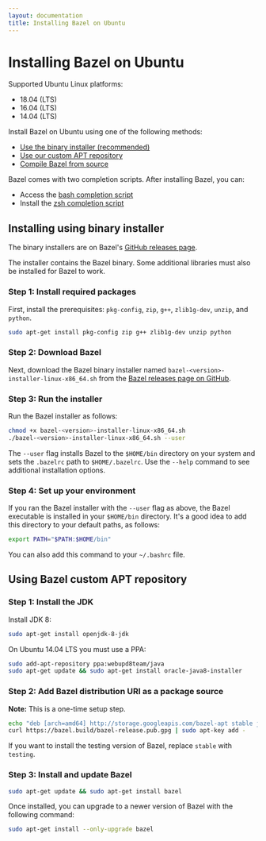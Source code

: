 ```yaml
---
layout: documentation
title: Installing Bazel on Ubuntu
---
```


<h1 id="ubuntu">Installing Bazel on Ubuntu</h1>

Supported Ubuntu Linux platforms:

*   18.04 (LTS)
*   16.04 (LTS)
*   14.04 (LTS)

Install Bazel on Ubuntu using one of the following methods:

*   [Use the binary installer (recommended)](#install-with-installer-ubuntu)
*   [Use our custom APT repository](#install-on-ubuntu)
*   [Compile Bazel from source](install-compile-source.md)

Bazel comes with two completion scripts. After installing Bazel, you can:

*   Access the [bash completion script](completion.md#bash)
*   Install the [zsh completion script](completion.md#zsh)

<h2 id="install-with-installer-ubuntu">Installing using binary installer</h2>

The binary installers are on Bazel's [GitHub releases page](https://github.com/bazelbuild/bazel/releases).

The installer contains the Bazel binary. Some additional libraries must also be
installed for Bazel to work.

### Step 1: Install required packages

First, install the prerequisites: `pkg-config`, `zip`, `g++`, `zlib1g-dev`, `unzip`, and `python`.

```bash
sudo apt-get install pkg-config zip g++ zlib1g-dev unzip python
```

### Step 2: Download Bazel

Next, download the Bazel binary installer named `bazel-<version>-installer-linux-x86_64.sh`
from the [Bazel releases page on GitHub](https://github.com/bazelbuild/bazel/releases).

### Step 3: Run the installer

Run the Bazel installer as follows:

```bash
chmod +x bazel-<version>-installer-linux-x86_64.sh
./bazel-<version>-installer-linux-x86_64.sh --user
```

The `--user` flag installs Bazel to the `$HOME/bin` directory on your system and
sets the `.bazelrc` path to `$HOME/.bazelrc`. Use the `--help` command to see
additional installation options.

### Step 4: Set up your environment

If you ran the Bazel installer with the `--user` flag as above, the Bazel
executable is installed in your `$HOME/bin` directory. It's a good idea to add
this directory to your default paths, as follows:

```bash
export PATH="$PATH:$HOME/bin"
```

You can also add this command to your `~/.bashrc` file.

<h2 id="install-on-ubuntu"> Using Bazel custom APT repository</h2>

### Step 1: Install the JDK

Install JDK 8:

```bash
sudo apt-get install openjdk-8-jdk
```

On Ubuntu 14.04 LTS you must use a PPA:

```bash
sudo add-apt-repository ppa:webupd8team/java
sudo apt-get update && sudo apt-get install oracle-java8-installer
```

### Step 2: Add Bazel distribution URI as a package source

**Note:** This is a one-time setup step.

```bash
echo "deb [arch=amd64] http://storage.googleapis.com/bazel-apt stable jdk1.8" | sudo tee /etc/apt/sources.list.d/bazel.list
curl https://bazel.build/bazel-release.pub.gpg | sudo apt-key add -
```

If you want to install the testing version of Bazel, replace `stable` with `testing`.

### Step 3: Install and update Bazel

```bash
sudo apt-get update && sudo apt-get install bazel
```

Once installed, you can upgrade to a newer version of Bazel with the following command:

```bash
sudo apt-get install --only-upgrade bazel
```
